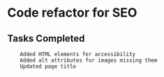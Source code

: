 # Code refactor for SEO

## Tasks Completed

```
    Added HTML elements for accessibility
    Added alt attributes for images missing them
    Updated page title
```

